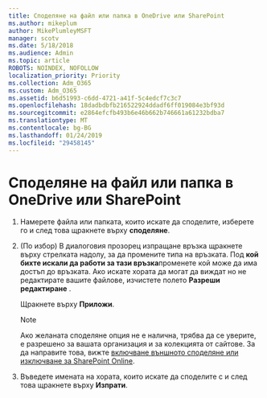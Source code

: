 ```yaml
---
title: Споделяне на файл или папка в OneDrive или SharePoint
ms.author: mikeplum
author: MikePlumleyMSFT
manager: scotv
ms.date: 5/18/2018
ms.audience: Admin
ms.topic: article
ROBOTS: NOINDEX, NOFOLLOW
localization_priority: Priority
ms.collection: Adm_O365
ms.custom: Adm_O365
ms.assetid: b6d51993-c6dd-4721-a41f-5c4edcf7c3c7
ms.openlocfilehash: 18dadbdbfb216522924ddadf6ff019084e3bf93d
ms.sourcegitcommit: e2864efcfb493b6e46b662b746661a61232bdba7
ms.translationtype: MT
ms.contentlocale: bg-BG
ms.lasthandoff: 01/24/2019
ms.locfileid: "29458145"
---
```

# <a name="share-a-file-or-folder-in-onedrive-or-sharepoint"></a>Споделяне на файл или папка в OneDrive или SharePoint

1. Намерете файла или папката, които искате да споделите, изберете го и след това щракнете върху **споделяне**.
    
2. (По избор) В диалоговия прозорец изпращане връзка щракнете върху стрелката надолу, за да промените типа на връзката. Под **кой бихте искали да работи за тази връзка**променете кой може да има достъп до връзката. Ако искате хората да могат да виждат но не редактирате вашите файлове, изчистете полето **Разреши редактиране** . 
    
    Щракнете върху **Приложи**.
    
    > [!NOTE]
    > Ако желаната споделяне опция не е налична, трябва да се уверите, е разрешено за вашата организация и за колекцията от сайтове. За да направите това, вижте [включване външното споделяне или изключване за SharePoint Online](https://go.microsoft.com/fwlink/?linkid=866426). 
  
3. Въведете имената на хората, които искате да споделите с и след това щракнете върху **Изпрати**.
    


